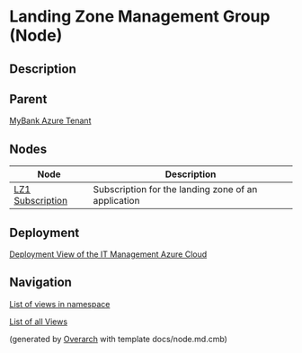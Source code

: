 
# Landing Zone Management Group (Node)
## Description


## Parent
[MyBank Azure Tenant](../../../mybank/it-management/azure/mybank-azure-tenant.md)
## Nodes
| Node | Description |
|---|---|
| [LZ1 Subscription](../../../mybank/it-management/azure/alz1-subscription.md)| Subscription for the landing zone of an application |


## Deployment
[Deployment View of the IT Management Azure Cloud](../../../mybank/it-management/azure/deployment-view.md)


## Navigation
[List of views in namespace](./views-in-namespace.md)

[List of all Views](../../../views.md)


(generated by [Overarch](https://github.com/soulspace-org/overarch) with template docs/node.md.cmb)
